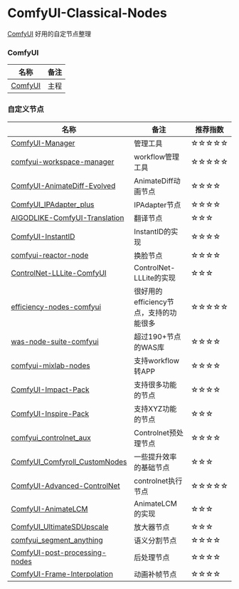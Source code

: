 # ComfyUI-Classical-Nodes
[ComfyUI](https://github.com/comfyanonymous/ComfyUI) 好用的自定节点整理

### ComfyUI
|名称|备注|
|---|---|
|[ComfyUI](https://github.com/comfyanonymous/ComfyUI)|主程|


### 自定义节点
|名称|备注|推荐指数|
|---|---|---|
|[ComfyUI-Manager](https://github.com/ltdrdata/ComfyUI-Manager)|管理工具|☆☆☆☆☆|
|[comfyui-workspace-manager](https://github.com/11cafe/comfyui-workspace-manager)|workflow管理工具|☆☆☆☆☆|
|[ComfyUI-AnimateDiff-Evolved](https://github.com/Kosinkadink/ComfyUI-AnimateDiff-Evolved)|AnimateDiff动画节点|☆☆☆☆|
|[ComfyUI_IPAdapter_plus](https://github.com/cubiq/ComfyUI_IPAdapter_plus)|IPAdapter节点|☆☆☆☆|
|[AIGODLIKE-ComfyUI-Translation](https://github.com/AIGODLIKE/AIGODLIKE-ComfyUI-Translation)|翻译节点|☆☆☆|
|[ComfyUI-InstantID](https://github.com/ZHO-ZHO-ZHO/ComfyUI-InstantID)|InstantID的实现|☆☆☆☆|
|[comfyui-reactor-node](https://github.com/Gourieff/comfyui-reactor-node)|换脸节点|☆☆☆☆|
|[ControlNet-LLLite-ComfyUI](https://github.com/kohya-ss/ControlNet-LLLite-ComfyUI)|ControlNet-LLLite的实现|☆☆☆|
|[efficiency-nodes-comfyui](https://github.com/jags111/efficiency-nodes-comfyui)|很好用的efficiency节点，支持的功能很多|☆☆☆☆☆|
|[was-node-suite-comfyui](https://github.com/WASasquatch/was-node-suite-comfyui)|超过190+节点的WAS库|☆☆☆☆|
|[comfyui-mixlab-nodes](https://github.com/shadowcz007/comfyui-mixlab-nodes)|支持workflow转APP|☆☆☆☆|
|[ComfyUI-Impact-Pack](https://github.com/ltdrdata/ComfyUI-Impact-Pack)|支持很多功能的节点|☆☆☆☆|
|[ComfyUI-Inspire-Pack](https://github.com/ltdrdata/ComfyUI-Inspire-Pack)|支持XYZ功能的节点|☆☆☆|
|[comfyui_controlnet_aux](https://github.com/Fannovel16/comfyui_controlnet_aux)|Controlnet预处理节点|☆☆☆☆|
|[ComfyUI_Comfyroll_CustomNodes](https://github.com/Suzie1/ComfyUI_Comfyroll_CustomNodes)|一些提升效率的基础节点|☆☆☆|
|[ComfyUI-Advanced-ControlNet](https://github.com/Kosinkadink/ComfyUI-Advanced-ControlNet)|controlnet执行节点|☆☆☆☆☆|
|[ComfyUI-AnimateLCM](https://github.com/dezi-ai/ComfyUI-AnimateLCM)|AnimateLCM的实现|☆☆☆|
|[ComfyUI_UltimateSDUpscale](https://github.com/ssitu/ComfyUI_UltimateSDUpscale)|放大器节点|☆☆☆|
|[comfyui_segment_anything](https://github.com/storyicon/comfyui_segment_anything)|语义分割节点|☆☆☆☆|
|[ComfyUI-post-processing-nodes](https://github.com/EllangoK/ComfyUI-post-processing-nodes)|后处理节点|☆☆☆☆|
|[ComfyUI-Frame-Interpolation](https://github.com/Fannovel16/ComfyUI-Frame-Interpolation)|动画补帧节点|☆☆☆☆|
